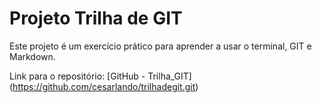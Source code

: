 # Projeto Trilha de GIT

Este projeto é um exercício prático para aprender a usar o terminal, GIT e Markdown.

Link para o repositório: [GitHub - Trilha_GIT] (https://github.com/cesarlando/trilhadegit.git)
